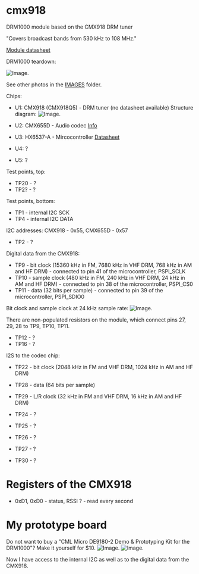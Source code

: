 # cmx918
DRM1000 module based on the CMX918 DRM tuner

"Covers broadcast bands from 530 kHz to 108 MHz."

[Module datasheet](https://cmlmicro.com/Content/Downloads/DRM1000Datasheet.pdf)

DRM1000 teardown:

![Image.](https://github.com/ur8us/cmx918/blob/main/IMAGES/IMG_2935.JPG)
  
See other photos in the [IMAGES](https://github.com/ur8us/cmx918/tree/main/IMAGES) folder.
  
Chips:

- U1: CMX918 (CMX918Q5) - DRM tuner (no datasheet available)
Structure diagram:
![Image.](https://github.com/ur8us/cmx918/blob/main/IMAGES/cmx918-structure.png)
  
- U2: CMX655D - Audio codec [Info](https://cmlmicro.com/products/digital-voice/product/cmx655d-ultra-low-power-voice-codec)
- U3: HX6537-A - Mircocontroller [Datasheet](https://www.himax.com.tw/product-brief/HX6537.39.40-A_product_brief.pdf)
- U4: ?
- U5: ?
  
Test points, top:

- TP20 - ?
- TP2? - ?
  
Test points, bottom:

- TP1 - internal I2C SCK
- TP4 - internal I2C DATA
  
I2C addresses: CMX918 - 0x55, CMX655D - 0x57
  
- TP2 - ?
  
Digital data from the CMX918:
- TP9 - bit clock (15360 kHz in FM, 7680 kHz in VHF DRM, 768 kHz in AM and HF DRM) - connected to pin 41 of the microcontroller, PSPI_SCLK
- TP10 - sample clock (480 kHz in FM, 240 kHz in VHF DRM, 24 kHz in AM and HF DRM) - connected to pin 38 of the microcontroller, PSPI_CS0
- TP11 - data (32 bits per sample) - connected to pin 39 of the microcontroller, PSPI_SDIO0
  
Bit clock and sample clock at 24 kHz sample rate:
![Image.](https://github.com/ur8us/cmx918/blob/main/IMAGES/cmx918-osc24k.png)
  
There are non-populated resistors on the module, which connect pins 27, 29, 28 to TP9, TP10, TP11.
  
- TP12 - ?
- TP16 - ?
  
I2S to the codec chip:
- TP22 - bit clock (2048 kHz in FM and VHF DRM, 1024 kHz in AM and HF DRM)
- TP28 - data (64 bits per sample)
- TP29 - L/R clock (32 kHz in FM and VHF DRM, 16 kHz in AM and HF DRM)
  
- TP24 - ?
- TP25 - ?
- TP26 - ?
- TP27 - ?
- TP30 - ?

# Registers of the CMX918

- 0xD1, 0xD0 - status, RSSI ? - read every second

# My prototype board

Do not want to buy a "CML Micro DE9180-2 Demo & Prototyping Kit for the DRM1000"? Make it yourself for $10. 
![Image.](https://github.com/ur8us/cmx918/blob/main/IMAGES/top1.jpeg)
![Image.](https://github.com/ur8us/cmx918/blob/main/IMAGES/bot1.jpeg)

Now I have access to the internal I2C as well as to the digital data from the CMX918.


